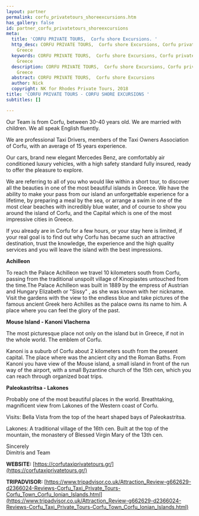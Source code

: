 ```yaml
---
layout: partner
permalink: corfu_privatetours_shoreexcursions.htm
has_gallery: false
id: partner_corfu_privatetours_shoreexcursions
meta:
  title: 'CORFU PRIVATE TOURS,  Corfu shore Excursions. '
  http_desc: CORFU PRIVATE TOURS,  Corfu shore Excursions, Corfu private taxi tours
    Greece
  keywords: CORFU PRIVATE TOURS,  Corfu shore Excursions, Corfu private taxi tours
    Greece
  description: CORFU PRIVATE TOURS,  Corfu shore Excursions, Corfu private taxi tours
    Greece
  abstract: CORFU PRIVATE TOURS,  Corfu shore Excursions
  author: Nick
  copyright: NK for Rhodes Private Tours, 2018
title: 'CORFU PRIVATE TOURS - CORFU SHORE EXCURSIONS '
subtitles: []

---
```

Our Team is from Corfu, between 30-40 years old.  We are married with children. We all speak English fluently.

We are professional Taxi Drivers, members of the Taxi Owners Association of Corfu, with an average of 15 years experience.

Our cars, brand new elegant Mercedes Benz, are comfortably air conditioned luxury vehicles, with a high safety standard fully insured, ready to offer the pleasure to explore.

We are referring to all of you who would like within a short tour, to discover all the beauties in one of the most beautiful islands in Greece. We have the ability to make your pass from our island an unforgettable experience for a lifetime, by preparing a meal by the sea, or arrange a swim in one of the most clear beaches with incredibly blue water, and of course to show you around the island of Corfu, and the Capital which is one of the most impressive cities in Greece.

If you already are in Corfu for a few hours, or your stay here is limited, if your real goal is to find out why Corfu has became such an attractive destination, trust the knowledge, the experience and the high quality services and you will leave the island with the best impressions.

**Achilleon**

To reach the Palace Achilleon we travel 10 kilometers south from Corfu, passing from the traditional unspoilt village of Kinopiastes untouched from the time.The Palace Achilleon was built in 1889 by the empress of Austrian and Hungary Elizabeth or "Sissy" , as she was known with her nickname. Visit the gardens with the view to the endless blue and take pictures of the famous ancient Greek hero Achilles as the palace owns its name to him. A place where you can feel the glory of the past.

**Mouse Island - Kanoni Vlacherna**

The most picturesque place not only on the island but in Greece, if not in the whole world. The emblem of Corfu.

Kanoni is a suburb of Corfu about 2 kilometers south from the present capital. The place where was the ancient city and the Roman Baths. From Kanoni you have view of the Mouse island, a small island in front of the run way of the airport, with a small Byzantine church of the 15th cen, which you can reach through organized boat trips.

**Paleokastritsa - Lakones**

Probably one of the most beautiful places in the world. Breathtaking, magnificent view from Lakones of the Western coast of Corfu.

Visits: Bella Vista from the top of the heart shaped bays of Paleokastritsa.

Lakones: A traditional village of the 16th cen. Built at the top of the mountain, the monastery of Blessed Virgin Mary of the 13th cen.

Sincerely<br> Dimitris and Team

**WEBSITE:**  [https://corfutaxiprivatetours.gr/](https://corfutaxiprivatetours.gr/)

**TRIPADVISOR:**     [https://www.tripadvisor.co.uk/Attraction_Review-g662629-d2366024-Reviews-Corfu_Taxi_Private_Tours-Corfu_Town_Corfu_Ionian_Islands.html](https://www.tripadvisor.co.uk/Attraction_Review-g662629-d2366024-Reviews-Corfu_Taxi_Private_Tours-Corfu_Town_Corfu_Ionian_Islands.html)
